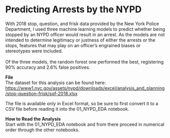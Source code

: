 # Predicting Arrests by the NYPD
With 2018 stop, question, and frisk data provided by the New York Police Department, I used three machine learning models to predict whether being stopped by an NYPD officer would result in an arrest. As the models are not intended to determine legitimacy or justness of either the arrests or the stops, features that may play on an officer’s engrained biases or stereotypes were included.<br><br>Of the three models, the random forest one performed the best, registering 90% accuracy and 2.6% false positives.

<b>File</b><br>
The dataset for this analysis can be found here:<br>
https://www1.nyc.gov/assets/nypd/downloads/excel/analysis_and_planning/stop-question-frisk/sqf-2018.xlsx

The file is available only in Excel format, so be sure to first convert it to a CSV file before reading it into the 01_NYPD_EDA notebook.

<b>How to Read the Analysis</b><br>
Start with the 01_NYPD_EDA notebook and from there proceed in numerical order through the other notebooks.
